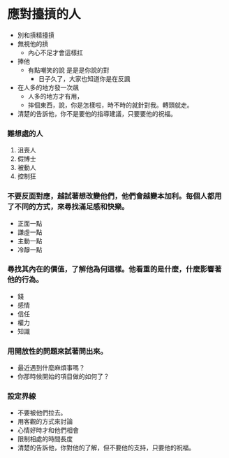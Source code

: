 應對擡摃的人
==========
- 別和摃精擡摃
- 無視他的摃
  - 內心不足才會這樣扛
- 捧他
  - 有點嘲笑的說 是是是你說的對
    - 日子久了，大家也知道你是在反諷
- 在人多的地方發一次飊
  - 人多的地方才有用，
  - 摔個東西，說，你是怎樣啦，時不時的就針對我。轉頭就走。
- 清楚的告訴他，你不是要他的指導建議，只要要他的祝福。


### 難想處的人
1. 沮喪人
2. 假博士
3. 被動人
4. 控制狂

### 不要反面對應，越試著想改變他們，他們會越變本加利。每個人都用了不同的方式，來尋找滿足感和快樂。
- 正面一點
- 謙虛一點
- 主動一點
- 冷靜一點

### 尋找其內在的價值，了解他為何這樣。他看重的是什麼，什麼影響著他的行為。
- 錢
- 感情
- 信任
- 權力
- 知識

### 用開放性的問題來試著問出來。
- 最近遇到什麼麻煩事嗎？
- 你那時候開始的項目做的如何了？

### 設定界線
- 不要被他們拉去。
- 用客觀的方式來討論
- 心情好時才和他們相會
- 限制相處的時間長度
- 清楚的告訴他，你對他的了解，但不要他的支持，只要他的祝福。

  

